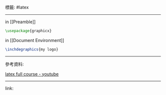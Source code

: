 標籤: #latex 

---

in [[Preamble]]
```latex
\usepackage{graphicx}
```

in [[Document Environment]]
```latex
\inchdegraphics{my logo}
```

---

參考資料:

[latex full course - youtube](https://youtu.be/fCzF5gDy60g)

---

link:

